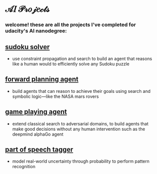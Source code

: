 # 𝒜𝐼 𝒫𝓇𝑜𝒿𝑒𝒸𝓉𝓈

### welcome! these are all the projects I've completed for udacity's AI nanodegree:

## [sudoku solver](/1_Sudoku)
- use constraint propagation and search to build an agent that reasons like a human would to efficiently solve any Sudoku puzzle

## [forward planning agent](/2_Classical%20Planning)
- build agents that can reason to achieve their goals using search and symbolic logic—like the NASA mars rovers

## [game playing agent](/3_Adversarial%20Search)

- extend classical search to adversarial domains, to build agents that make good decisions without any human intervention such as the deepmind alphaGo agent

## [part of speech tagger](/4_HMM%20Tagger)

- model real-world uncertainty through probability to perform pattern recognition
